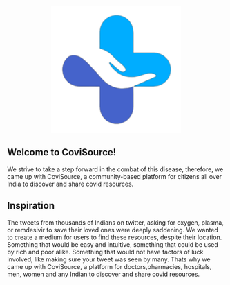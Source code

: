 <p align="center">
  <img src="https://github.com/Covisource/covisource/blob/master/assets/covisource.png?raw=true" alt="Covisource Logo" width="300" />
</p>

<div style="margin-top: 20px;">

## **Welcome to CoviSource!**

We strive to take a step forward in the combat of this disease, therefore, we came up with CoviSource, a community-based platform for citizens all over India to discover and share covid resources.

</div>

<div style="margin-top: 20px;">

## **Inspiration**

The tweets from thousands of Indians on twitter, asking for oxygen, plasma, or remdesivir to save their loved ones were deeply saddening. We wanted to create a medium for users to find these resources, despite their location. Something that would be easy and intuitive, something that could be used by rich and poor alike. Something that would not have factors of luck involved, like making sure your tweet was seen by many. Thats why we came up with CoviSource, a platform for doctors,pharmacies, hospitals, men, women and any Indian to discover and share covid resources.

</div>
